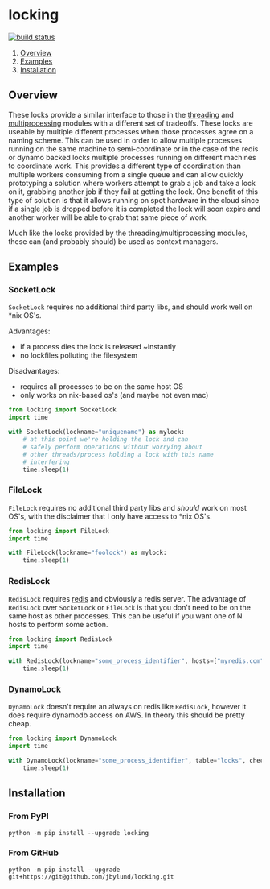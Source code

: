 # locking

[![build status](https://jbylund.semaphoreci.com/badges/locking/branches/main.svg?style=semaphore)](https://jbylund.semaphoreci.com/branches/49af923c-182a-4118-aa9f-d7c2aa5debf7)


1. [Overview](#overview)
1. [Examples](#examples)
1. [Installation](#installation)

## <a id='overview'>Overview</a>

These locks provide a similar interface to those in the [threading](https://docs.python.org/3/library/threading.html#threading.Lock) and [multiprocessing](https://docs.python.org/3/library/multiprocessing.html#multiprocessing.Lock) modules with a different set of tradeoffs.
These locks are useable by multiple different processes when those processes agree on a naming scheme.
This can be used in order to allow multiple processes running on the same machine to semi-coordinate or in the case of the redis or dynamo backed locks multiple processes running on different machines to coordinate work.
This provides a different type of coordination than multiple workers consuming from a single queue and can allow quickly prototyping a solution where workers attempt to grab a job and take a lock on it, grabbing another job if they fail at getting the lock.
One benefit of this type of solution is that it allows running on spot hardware in the cloud since if a single job is dropped before it is completed the lock will soon expire and another worker will be able to grab that same piece of work.

Much like the locks provided by the threading/multiprocessing modules, these can (and probably should) be used as context managers.

## <a id='examples'>Examples</a>

### SocketLock

`SocketLock` requires no additional third party libs, and should work well on \*nix OS's.

Advantages:
* if a process dies the lock is released ~instantly
* no lockfiles polluting the filesystem

Disadvantages:
* requires all processes to be on the same host OS
* only works on nix-based os's (and maybe not even mac)

```python
from locking import SocketLock
import time

with SocketLock(lockname="uniquename") as mylock:
    # at this point we're holding the lock and can
    # safely perform operations without worrying about
    # other threads/process holding a lock with this name
    # interfering
    time.sleep(1)
```

### FileLock

`FileLock` requires no additional third party libs and _should_ work on most OS's, with the disclaimer that I only have access to \*nix OS's.

```python
from locking import FileLock
import time

with FileLock(lockname="foolock") as mylock:
    time.sleep(1)
```

### RedisLock

`RedisLock` requires [redis](https://github.com/redis/redis-py) and obviously a redis server.
The advantage of `RedisLock` over `SocketLock` or `FileLock` is that you don't need to be on the same host as other processes.
This can be useful if you want one of N hosts to perform some action.

```python
from locking import RedisLock
import time

with RedisLock(lockname="some_process_identifier", hosts=["myredis.com"]):
    time.sleep(1)
```

### DynamoLock

`DynamoLock` doesn't require an always on redis like `RedisLock`, however it does require dynamodb access on AWS.
In theory this should be pretty cheap.

```python
from locking import DynamoLock
import time

with DynamoLock(lockname="some_process_identifier", table="locks", checkpoint_frequency=2, ttl=5):
    time.sleep(1)
```

## <a id='installation'>Installation</a>

### From PyPI

```shell
python -m pip install --upgrade locking
```

### From GitHub

```shell
python -m pip install --upgrade git+https://git@github.com/jbylund/locking.git
```

